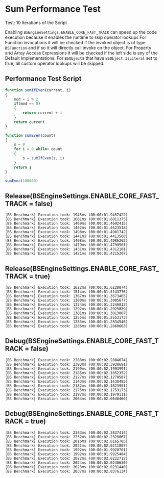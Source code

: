 # Sum Performance Test

Test: 10 Iterations of the Script

Enabling `BSEngineSettings.ENABLE_CORE_FAST_TRACK` can speed up the code execution because it enables the runtime to skip operator lookups
For Function invocations it will be checked if the invoked object is of type `BSFunction` and if so it will directly call invoke on the object.
For Property and Array Access Expressions it will be checked if the left side is any of the Default Implementations.
For `BSObject`s that have `BSObject.IsLiteral` set to true, all custom operator lookups will be skipped.

## Performance Test Script
```js
function sumIfEven(current, i)
{
	mod = i % 2
	if(mod == 0)
	{
		return current + i
	}
	return current
}

function sumEven(count)
{
	s = 0
	for i = 0 while< count
	{
		s = sumIfEven(s, i)
	}
	return s
}

sumEven(100000)
```

## Release(BSEngineSettings.ENABLE_CORE_FAST_TRACK = false)

```
[BS Benchmark] Execution took: 1945ms (00:00:01.9457422)
[BS Benchmark] Execution took: 1681ms (00:00:01.6811375)
[BS Benchmark] Execution took: 1469ms (00:00:01.4692415)
[BS Benchmark] Execution took: 1462ms (00:00:01.4623518)
[BS Benchmark] Execution took: 1498ms (00:00:01.4981742)
[BS Benchmark] Execution took: 1441ms (00:00:01.4413568)
[BS Benchmark] Execution took: 1408ms (00:00:01.4086262)
[BS Benchmark] Execution took: 1479ms (00:00:01.4790501)
[BS Benchmark] Execution took: 1431ms (00:00:01.4312181)
[BS Benchmark] Execution took: 1421ms (00:00:01.4215207)
```

## Release(BSEngineSettings.ENABLE_CORE_FAST_TRACK = true)
```
[BS Benchmark] Execution took: 1622ms (00:00:01.6220074)
[BS Benchmark] Execution took: 1514ms (00:00:01.5143776)
[BS Benchmark] Execution took: 1367ms (00:00:01.3673465)
[BS Benchmark] Execution took: 1300ms (00:00:01.3005677)
[BS Benchmark] Execution took: 1324ms (00:00:01.3246812)
[BS Benchmark] Execution took: 1292ms (00:00:01.2925829)
[BS Benchmark] Execution took: 1301ms (00:00:01.3013007)
[BS Benchmark] Execution took: 1255ms (00:00:01.2553173)
[BS Benchmark] Execution took: 1283ms (00:00:01.2834546)
[BS Benchmark] Execution took: 1286ms (00:00:01.2860663)
```

## Debug(BSEngineSettings.ENABLE_CORE_FAST_TRACK = false)
```
[BS Benchmark] Execution took: 2288ms (00:00:02.2884674)
[BS Benchmark] Execution took: 2393ms (00:00:02.3938691)
[BS Benchmark] Execution took: 2199ms (00:00:02.1993991)
[BS Benchmark] Execution took: 2185ms (00:00:02.1852352)
[BS Benchmark] Execution took: 2127ms (00:00:02.1270587)
[BS Benchmark] Execution took: 2143ms (00:00:02.1438495)
[BS Benchmark] Execution took: 2182ms (00:00:02.1823951)
[BS Benchmark] Execution took: 2175ms (00:00:02.1753173)
[BS Benchmark] Execution took: 2197ms (00:00:02.1979111)
[BS Benchmark] Execution took: 2064ms (00:00:02.0640460)
```

## Debug(BSEngineSettings.ENABLE_CORE_FAST_TRACK = true)
```
[BS Benchmark] Execution took: 2383ms (00:00:02.3837414)
[BS Benchmark] Execution took: 2232ms (00:00:02.2328067)
[BS Benchmark] Execution took: 2016ms (00:00:02.0165705)
[BS Benchmark] Execution took: 2021ms (00:00:02.0211807)
[BS Benchmark] Execution took: 1992ms (00:00:01.9920701)
[BS Benchmark] Execution took: 1992ms (00:00:01.9925484)
[BS Benchmark] Execution took: 2022ms (00:00:02.0222712)
[BS Benchmark] Execution took: 2024ms (00:00:02.0240630)
[BS Benchmark] Execution took: 2023ms (00:00:02.0231440)
[BS Benchmark] Execution took: 2037ms (00:00:02.0376134)
```